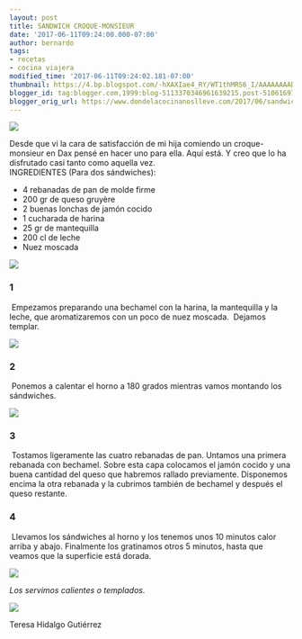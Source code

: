 ```yaml
---
layout: post
title: SANDWICH CROQUE-MONSIEUR
date: '2017-06-11T09:24:00.000-07:00'
author: bernardo
tags:
- recetas
- cocina viajera
modified_time: '2017-06-11T09:24:02.181-07:00'
thumbnail: https://4.bp.blogspot.com/-hXAXIae4_RY/WT1thMRS6_I/AAAAAAAADrM/eHZm0OJ5Q4QmxY4slqy_Il04XpLB7gGggCLcB/s72-c/IMG_4064.JPG
blogger_id: tag:blogger.com,1999:blog-5113370346961639215.post-5106169751759315836
blogger_orig_url: https://www.dondelacocinanoslleve.com/2017/06/sandwich-croque-monsieur.html
---
```


![](https://4.bp.blogspot.com/-hXAXIae4_RY/WT1thMRS6_I/AAAAAAAADrM/eHZm0OJ5Q4QmxY4slqy_Il04XpLB7gGggCLcB/s400/IMG_4064.JPG)

  
Desde que vi la cara de satisfacción de mi hija comiendo un croque-monsieur en Dax pensé en hacer uno para ella. Aquí está. Y creo que lo ha disfrutado casi tanto como aquella vez.  
INGREDIENTES (Para dos sándwiches):
* 4 rebanadas de pan de molde firme
* 200 gr de queso gruyère
* 2 buenas lonchas de jamón cocido
* 1 cucharada de harina
* 25 gr de mantequilla
* 200 cl de leche
* Nuez moscada  

![](https://3.bp.blogspot.com/-jN3a_jDrjvc/WT1t4pUqfvI/AAAAAAAADrQ/5J79hGQ_5iIWyFQ9dNBhZNlN5jSyWqo4ACEw/s320/IMG_4034.JPG)

  

### 1

 Empezamos preparando una bechamel con la harina, la mantequilla y la leche, que aromatizaremos con un poco de nuez moscada.  Dejamos templar.  

![](https://4.bp.blogspot.com/-bESy2yVyieg/WT1uMhbgfJI/AAAAAAAADrU/_V2ErbrIZ34lX-NwvwRGydvjx4BB8pMOgCLcB/s320/IMG_4037.JPG)

  

### 2

 Ponemos a calentar el horno a 180 grados mientras vamos montando los sándwiches.  
  

![](https://1.bp.blogspot.com/-sebL7C1efyA/WT1uTFscAnI/AAAAAAAADrY/F9DZXK7GbLg7AJ_gzupS2vLZRNRBOLbsACLcB/s320/IMG_4040.JPG)

  

### 3

 Tostamos ligeramente las cuatro rebanadas de pan. Untamos una primera rebanada con bechamel. Sobre esta capa colocamos el jamón cocido y una buena cantidad del queso que habremos rallado previamente. Disponemos encima la otra rebanada y la cubrimos también de bechamel y después el queso restante.  

### 4

 Llevamos los sándwiches al horno y los tenemos unos 10 minutos calor arriba y abajo. Finalmente los gratinamos otros 5 minutos, hasta que veamos que la superficie está dorada.  

![](https://2.bp.blogspot.com/-7YkdiNkdSDM/WT1uamXwY4I/AAAAAAAADrc/kLDmRCA7zIwpEidptVOOxSHj4_ARw9MOgCLcB/s320/IMG_4048.JPG)

  
_Los servimos calientes o templados._

![](https://2.bp.blogspot.com/-pBrEmYF8qSA/WT1ufZg9WpI/AAAAAAAADrg/TA3Ub1VCQeIpSggWz2e3wzqRjPK0qNXJgCLcB/s320/IMG_4057.JPG)

  
Teresa Hidalgo Gutiérrez
